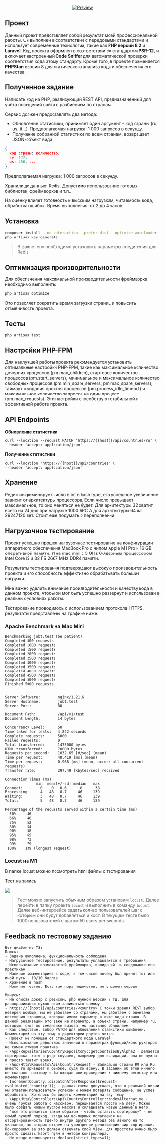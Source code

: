<p align="center"> 
 <a href="#"><img src="./preview.jpg" alt="Preview"></a>
</p>


## Проект

Данный проект представляет собой результат моей профессиональной работы.
Он выполнен в соответствии с передовыми стандартами и использует современные технологии, такие как **PHP версии 8.2** и **Laravel**. Код проекта оформлен в соответствии со стандартом **PSR-12**, и включает настроенный **Code Sniffer** для автоматической проверки соответствия кода этому стандарту. Кроме того, в проекте применяется **PHPStan** версии 8 для статического анализа кода и обеспечения его качества.

## Полученное задание

Написать код на PHP, реализующий REST API, предназначенный для учёта посещений сайта с разбиением по странам.

Сервис должен предоставлять два метода:

- Обновление статистики, принимает один аргумент – код страны (ru, us, it...).
  Предполагаемая нагрузка: 1 000 запросов в секунду.
- Получение собранной статистики по всем странам, возвращает JSON-объект вида:
```json
{ 
  код страны: количество,
  cy: 123,
  us: 456, ... 
}
```
  Предполагаемая нагрузка: 1 000 запросов в секунду.

Хранилище данных: Redis.
Допустимо использование готовых библиотек, фреймворков и т.п..

На оценку влияет готовность к высоким нагрузкам, читаемость кода, обработка ошибок.
Время выполнения: от 2 до 4 часов.

## Установка

```bash
composer install --no-interaction --prefer-dist --optimize-autoloader --no-dev
php artisak key:generate
```
> В файле .env необходимо установить параметры соединения для Redis

## Оптимизация производительности

Для обеспечения максимальной производительности фреймворка необходимо выполнить:

```bash
php artisan optimize
```

Это позволяет сократить время загрузки страниц и повысить отзывчивость проекта.

## Тесты
```shell
php artisan test
```

## Настройки PHP-FPM

Для наилучшей работы проекта рекомендуется установить оптимальные настройки PHP-FPM, такие как максимальное количество дочерних процессов (pm.max_children), стартовое количество процессов (pm.start_servers), минимальное и максимальное количество свободных процессов (pm.min_spare_servers, pm.max_spare_servers), таймаут ожидания простоя процессов (pm.process_idle_timeout) и максимальное количество запросов на один процесс (pm.max_requests). Эти настройки способствуют стабильной и эффективной работе проекта.

## API Endpoints
**Обновление статистики**
```shell
curl --location --request PATCH 'https://{{host}}/api/countries/ru' \
--header 'Accept: application/json' 
```
**Получение статистики**
```shell
curl --location 'https://{{host}}/api/countries' \
--header 'Accept: application/json'
```
## Хранение
Редис инкриминирует число в int в hash type, его успешное увеличение зависит от архитектуры 
процессора. Если число превышает максимальное, то оно меняться не будет.
Для архитектуры 32 хватит всего на 24 дня при нагрузке 1000 RPC
А для архитектуры 64 на 29247120 лет.
Стоит еще подумать о переполнении.

## Нагрузочное тестирование

Проект успешно прошел нагрузочное тестирование на конфигурации аппаратного обеспечения MacBook Pro с чипом Apple M1 Pro и 16 GB оперативной памяти.
И на mac mini с 3 GHz 6‑ядерным процессором Intel Core i5 и 32 ГБ 2667 MHz DDR4 памяти.

Результаты тестирования подтверждают высокую производительность проекта и его способность эффективно обрабатывать большие нагрузки.

Мне важно уделить внимание производительности и качеству кода в данном проекте, чтобы он мог быть успешно развернут и использован в реальных условиях работы.

Тестирование проводилось с использованием протокола HTTPS, результаты представлены на графике ниже:

### Apache Benchmark на Mac Mini
```text
Benchmarking jobt.test (be patient)
Completed 500 requests
Completed 1000 requests
Completed 1500 requests
Completed 2000 requests
Completed 2500 requests
Completed 3000 requests
Completed 3500 requests
Completed 4000 requests
Completed 4500 requests
Completed 5000 requests
Finished 5000 requests


Server Software:        nginx/1.21.6
Server Hostname:        jobt.test
Server Port:            80

Document Path:          /api/v1/test
Document Length:        14 bytes

Concurrency Level:      50
Time taken for tests:   4.842 seconds
Complete requests:      5000
Failed requests:        0
Total transferred:      1475000 bytes
HTML transferred:       70000 bytes
Requests per second:    1032.65 [#/sec] (mean)
Time per request:       48.419 [ms] (mean)
Time per request:       0.968 [ms] (mean, across all concurrent requests)
Transfer rate:          297.49 [Kbytes/sec] received

Connection Times (ms)
              min  mean[+/-sd] median   max
Connect:        0    0   0.6      0      38
Processing:     4   48   8.7     46     139
Waiting:        3   48   8.7     46     139
Total:          5   48   8.7     46     139

Percentage of the requests served within a certain time (ms)
  50%     46
  66%     48
  75%     52
  80%     54
  90%     58
  95%     65
  98%     73
  99%     79
 100%    139 (longest request)
```

### Locust на M1
В папке locust можно посмотреть html файлы с тестирования

Тест на запись

<img src="https://github.com/agoalofalife/job-test/blob/main/locust/Screenshot.png">


> Тест можно запустить обычным образом установим `locust`. Далее перейти в папку проекта
> `locust` и выполнить в команду `locust`. Далее веб-интерфейсе задать кол-во пользователей
> шаг с которым они будут добавляться и хост. В текущем тесте было 1000 пользователей с шагом 50 users per seconds.


## Feedback по тестовому заданию

```text
Вот фидбэк по ТЗ:
Плюсы:
- Задача выполнена, функциональность соблюдена
- Нагрузочное тестирование, результаты укладываются в требования
- Использование возможностей фреймворка, валидаций  и следование его практикам
- Наличие комментариев в коде, в том числе почему был принят тот или иной путь - 10/10 баллов
- Хранение в hash
- Наличие тестов. Есть там пара недочетов, но в целом хорошо

Минусы:
- Не описан докер с редисом, php нужной версии и тд, для разворачивания нужно этим заниматься самому
- https://{{host}}/api/countries/<country> С точки зрения REST выбор неверен вообще, мы не работаем со странами, мы работаем с эвентами посещения страницы, которые имеют параметр в виде кода страны. В данной реализации это даже не параметр, а объект страны, например ru, которую, судя по семантике вызова, мы частично обновляем
- Как следствие, выбор PATCH для обновления статистики ошибочен. Комментарий на эту тему в директории роутов читал.
- Проект не почищен от стандартного кода Laravel
- Использование дефолтных значений в параметрах функций/конструкторов не самая лучшая практика
- \App\Repositories\CountryRepository::getCountriesByAlpha2 - делается сортировка, хотя в ряде случаев, например для валидации, она не нужна и просто тратит время. 
- \App\Http\Requests\Api\CountryRequest - Валидация страны RU или Ru вместо ru приведет к ошибке, судя по всему. В задании об этом ничего не сказано, поэтому я бы ожидал или приведения к нижнему регистру или комментария
- IncrementCountry::dispatchAfterResponse($request->validated('country')); - данная схема допускает, что в реальной жизни мы ответим пользователю успехом и можем потерять сообщение, не успев обработать. Хотелось бы видеть комментарий на эту тему
- \App\Http\Controllers\Api\CountryController::indexAlternative - очень грубая работа с массивом, перешивается просто на лету. Можно было создать новый пустой массив и складывать новые данные в него.
- "все это делается таким образом - чтобы оставить сортировку" - не самый лучший подход, когда мы во-первых полагаемся на отсортированность где-то внутри другого метода без явного на то указания, во-вторых отдаем на усмотрение репозитория вид сортировки. По-хорошему за это должен отвечать слой View, для простоты можно было просто сделать ksort прям в методе контроллера.
- Не везде используется declare(strict_types=1);
```
